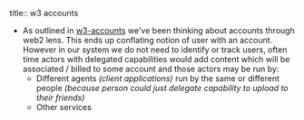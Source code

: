 title:: w3 accounts

- As outlined in [w3-accounts](https://hackmd.io/@gozala/w3-accounts) we've been thinking about accounts through web2 lens. This ends up conflating notion of user with an account. However in our system we do not need to identify or track users, often time actors with delegated capabilities would add content which will be associated / billed to some account and those actors may be run by:
	- Different agents *(client applications)* run by the same or different people *(because person could just delegate capability to upload to their friends)*
	- Other services
